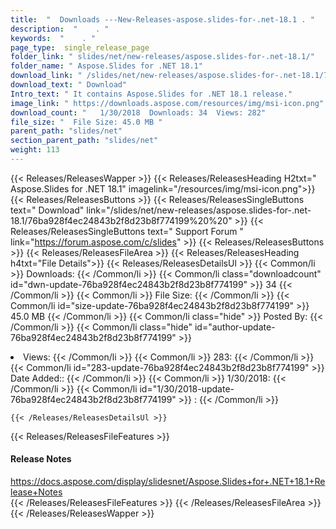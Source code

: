 ```yaml
---
title:  "  Downloads ---New-Releases-aspose.slides-for-.net-18.1 . " 
description:  "    . " 
keywords:  "    . " 
page_type:  single_release_page
folder_link: " slides/net/new-releases/aspose.slides-for-.net-18.1/"
folder_name: " Aspose.Slides for .NET 18.1"
download_link: " /slides/net/new-releases/aspose.slides-for-.net-18.1/76ba928f4ec24843b2f8d23b8f774199"
download_text: " Download"
Intro_text: " It contains Aspose.Slides for .NET 18.1 release."
image_link: " https://downloads.aspose.com/resources/img/msi-icon.png"
download_count: "   1/30/2018  Downloads: 34  Views: 282"
file_size: "  File Size: 45.0 MB "
parent_path: "slides/net"
section_parent_path: "slides/net"
weight: 113 
---
```


{{< Releases/ReleasesWapper >}}
  {{< Releases/ReleasesHeading H2txt=" Aspose.Slides for .NET 18.1" imagelink="/resources/img/msi-icon.png">}}
  {{< Releases/ReleasesButtons >}}
    {{< Releases/ReleasesSingleButtons text=" Download" link="/slides/net/new-releases/aspose.slides-for-.net-18.1/76ba928f4ec24843b2f8d23b8f774199%20%20" >}}
    {{< Releases/ReleasesSingleButtons text=" Support Forum " link="https://forum.aspose.com/c/slides" >}}
  {{< Releases/ReleasesButtons >}}
  {{< Releases/ReleasesFileArea >}}
    {{< Releases/ReleasesHeading h4txt="File Details">}}
    {{< Releases/ReleasesDetailsUl >}}
            {{< Common/li  >}} Downloads: {{< /Common/li >}} 
      {{< Common/li class="downloadcount" id="dwn-update-76ba928f4ec24843b2f8d23b8f774199" >}} 34 {{< /Common/li >}} 
      {{< Common/li  >}} File Size: {{< /Common/li >}} 
      {{< Common/li id="size-update-76ba928f4ec24843b2f8d23b8f774199" >}} 45.0 MB {{< /Common/li >}} 
      {{< Common/li  class="hide" >}} Posted By: {{< /Common/li >}} 
      {{< Common/li class="hide" id="author-update-76ba928f4ec24843b2f8d23b8f774199" >}} <li>Views: {{< /Common/li >}} 
      {{< Common/li  >}} 283: {{< /Common/li >}} 
      {{< Common/li id="283-update-76ba928f4ec24843b2f8d23b8f774199" >}} Date Added:: {{< /Common/li >}} 
      {{< Common/li  >}} 1/30/2018: {{< /Common/li >}} 
      {{< Common/li id="1/30/2018-update-76ba928f4ec24843b2f8d23b8f774199" >}} : {{< /Common/li >}} 

    {{< /Releases/ReleasesDetailsUl >}}

  {{< Releases/ReleasesFileFeatures >}}
      <h4>Release Notes</h4><div><a href="https://docs.aspose.com/display/slidesnet/Aspose.Slides+for+.NET+18.1+Release+Notes">https://docs.aspose.com/display/slidesnet/Aspose.Slides+for+.NET+18.1+Release+Notes</a></div>
  {{< /Releases/ReleasesFileFeatures >}}
 {{< /Releases/ReleasesFileArea >}}
{{< /Releases/ReleasesWapper >}}


